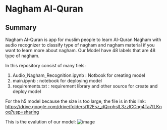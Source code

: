 # Nagham Al-Quran
## Summary
Nagham Al-Quran is app for muslim people to learn Al-Quran Nagham with audio recognizer to classify type of nagham and nagham material if you want to learn more about nagham.
Our Model have 48 labels that are 48 type of nagham.

In this repository consist of many fiels:
1. Audio_Nagham_Recognition.ipynb : Notbook for creating model
2. main.ipynb : notebook for deploying model
3. requirements.txt : requirement library and other source for create and deploy model

For the h5 model because the size is too large, the file is in this link:
https://drive.google.com/drive/folders/1I2Esz_dQcphslL3zzlCCng4Ta7fLKnoq?usp=sharing

This is the evalution of our model:
![image](https://github.com/fikrisabiq/Nagham_Al-Quran/assets/81612058/6ea662a1-d97a-44be-92dc-7898ab2af96b)
